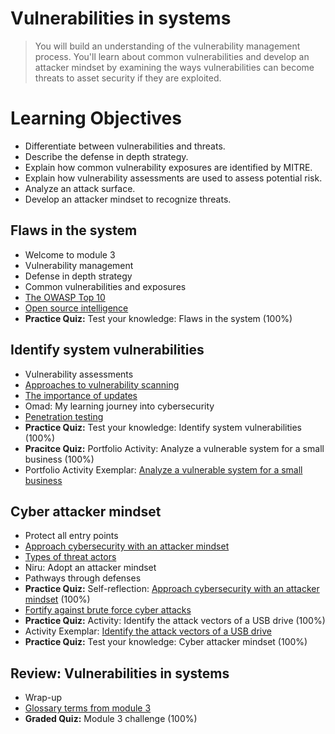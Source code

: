 # Vulnerabilities in systems
> You will build an understanding of the vulnerability management process. You'll learn about common vulnerabilities and develop an attacker mindset by examining the ways vulnerabilities can become threats to asset security if they are exploited.
# Learning Objectives
- Differentiate between vulnerabilities and threats.
- Describe the defense in depth strategy.
- Explain how common vulnerability exposures are identified by MITRE.
- Explain how vulnerability assessments are used to assess potential risk.
- Analyze an attack surface.
- Develop an attacker mindset to recognize threats.

## Flaws in the system
- Welcome to module 3
- Vulnerability management
- Defense in depth strategy
- Common vulnerabilities and exposures
- [The OWASP Top 10](https://github.com/KailaniBailey/Google-Cybersecurity-Professional-Certificate/tree/main/Course%205:%20Assets,%20Threats,%20and%20Vulnerabilities/Week%203:%20Vulnerabilities%20in%20systems/The%20OWASP%20Top%2010)
- [Open source intelligence](https://github.com/KailaniBailey/Google-Cybersecurity-Professional-Certificate/tree/main/Course%205:%20Assets,%20Threats,%20and%20Vulnerabilities/Week%203:%20Vulnerabilities%20in%20systems/Open%20source%20intelligence)
- **Practice Quiz:** Test your knowledge: Flaws in the system (100%)
## Identify system vulnerabilities
- Vulnerability assessments
- [Approaches to vulnerability scanning](https://github.com/KailaniBailey/Google-Cybersecurity-Professional-Certificate/tree/main/Course%205:%20Assets,%20Threats,%20and%20Vulnerabilities/Week%203:%20Vulnerabilities%20in%20systems/Approaches%20to%20vulnerability%20scanning)
- [The importance of updates](https://github.com/KailaniBailey/Google-Cybersecurity-Professional-Certificate/tree/main/Course%205:%20Assets,%20Threats,%20and%20Vulnerabilities/Week%203:%20Vulnerabilities%20in%20systems/The%20importance%20of%20updates)
- Omad: My learning journey into cybersecurity
- [Penetration testing](https://github.com/KailaniBailey/Google-Cybersecurity-Professional-Certificate/tree/main/Course%205:%20Assets,%20Threats,%20and%20Vulnerabilities/Week%203:%20Vulnerabilities%20in%20systems/Penetration%20testing)
- **Practice Quiz:** Test your knowledge: Identify system vulnerabilities (100%)
- **Pracitce Quiz:** Portfolio Activity: Analyze a vulnerable system for a small business (100%)
- Portfolio Activity Exemplar: [Analyze a vulnerable system for a small business](https://github.com/KailaniBailey/Google-Cybersecurity-Professional-Certificate/blob/main/Course%205%3A%20Assets%2C%20Threats%2C%20and%20Vulnerabilities/Week%203%3A%20Vulnerabilities%20in%20systems/Vulnerability%20assessment%20report%20exemplar.pdf)
## Cyber attacker mindset
- Protect all entry points
- [Approach cybersecurity with an attacker mindset](https://github.com/KailaniBailey/Google-Cybersecurity-Professional-Certificate/tree/main/Course%205:%20Assets,%20Threats,%20and%20Vulnerabilities/Week%203:%20Vulnerabilities%20in%20systems/Approach%20cybersecurity%20with%20an%20attacker%20mindset)
- [Types of threat actors](https://github.com/KailaniBailey/Google-Cybersecurity-Professional-Certificate/tree/main/Course%205:%20Assets,%20Threats,%20and%20Vulnerabilities/Week%203:%20Vulnerabilities%20in%20systems/Types%20of%20threat%20actors)
- Niru: Adopt an attacker mindset
- Pathways through defenses
- **Practice Quiz:** Self-reflection: [Approach cybersecurity with an attacker mindset](https://github.com/KailaniBailey/Google-Cybersecurity-Professional-Certificate/tree/main/Course%205:%20Assets,%20Threats,%20and%20Vulnerabilities/Week%203:%20Vulnerabilities%20in%20systems/Self-reflection:%20Approach%20cybersecurity%20with%20an%20attacker%20mindset) (100%)
- [Fortify against brute force cyber attacks](https://github.com/KailaniBailey/Google-Cybersecurity-Professional-Certificate/tree/main/Course%205:%20Assets,%20Threats,%20and%20Vulnerabilities/Week%203:%20Vulnerabilities%20in%20systems/Fortify%20against%20brute%20force%20cyber%20attacks)
- **Practice Quiz:** Activity: Identify the attack vectors of a USB drive (100%)
- Activity Exemplar: [Identify the attack vectors of a USB drive](https://github.com/KailaniBailey/Google-Cybersecurity-Professional-Certificate/blob/main/Course%205%3A%20Assets%2C%20Threats%2C%20and%20Vulnerabilities/Week%203%3A%20Vulnerabilities%20in%20systems/Parking%20lot%20USB%20exercise%20exemplar.pdf)
- **Practice Quiz:** Test your knowledge: Cyber attacker mindset (100%)
## Review: Vulnerabilities in systems
- Wrap-up
- [Glossary terms from module 3](https://github.com/KailaniBailey/Google-Cybersecurity-Professional-Certificate/tree/main/Course%205:%20Assets,%20Threats,%20and%20Vulnerabilities/Week%203:%20Vulnerabilities%20in%20systems/Glossary%20terms%20from%20module%203)
- **Graded Quiz:** Module 3 challenge (100%)
